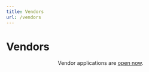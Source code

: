 ```yaml
---
title: Vendors
url: /vendors
---
```


# Vendors
<div class="text-box" style="text-align: center;">

Vendor applications are [open now](https://forms.gle/ondsJzFpKLHp5x8bA).

</div>